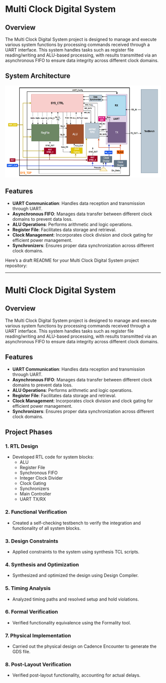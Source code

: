 # Multi Clock Digital System

## Overview
The Multi Clock Digital System project is designed to manage and execute various system functions by processing commands received through a UART interface. This system handles tasks such as register file reading/writing and ALU-based processing, with results transmitted via an asynchronous FIFO to ensure data integrity across different clock domains.

## System Architecture
![System Architecture](1.png)

## Features
- **UART Communication**: Handles data reception and transmission through UART.
- **Asynchronous FIFO**: Manages data transfer between different clock domains to prevent data loss.
- **ALU Operations**: Performs arithmetic and logic operations.
- **Register File**: Facilitates data storage and retrieval.
- **Clock Management**: Incorporates clock division and clock gating for efficient power management.
- **Synchronizers**: Ensures proper data synchronization across different clock domains.

Here’s a draft README for your Multi Clock Digital System project repository:

---

# Multi Clock Digital System

## Overview
The Multi Clock Digital System project is designed to manage and execute various system functions by processing commands received through a UART interface. This system handles tasks such as register file reading/writing and ALU-based processing, with results transmitted via an asynchronous FIFO to ensure data integrity across different clock domains.

## Features
- **UART Communication**: Handles data reception and transmission through UART.
- **Asynchronous FIFO**: Manages data transfer between different clock domains to prevent data loss.
- **ALU Operations**: Performs arithmetic and logic operations.
- **Register File**: Facilitates data storage and retrieval.
- **Clock Management**: Incorporates clock division and clock gating for efficient power management.
- **Synchronizers**: Ensures proper data synchronization across different clock domains.

## Project Phases

### 1. RTL Design
- Developed RTL code for system blocks:
  - ALU
  - Register File
  - Synchronous FIFO
  - Integer Clock Divider
  - Clock Gating
  - Synchronizers
  - Main Controller
  - UART TX/RX
  
### 2. Functional Verification
- Created a self-checking testbench to verify the integration and functionality of all system blocks.

### 3. Design Constraints
- Applied constraints to the system using synthesis TCL scripts.

### 4. Synthesis and Optimization
- Synthesized and optimized the design using Design Compiler.

### 5. Timing Analysis
- Analyzed timing paths and resolved setup and hold violations.

### 6. Formal Verification
- Verified functionality equivalence using the Formality tool.

### 7. Physical Implementation
- Carried out the physical design on Cadence Encounter to generate the GDS file.

### 8. Post-Layout Verification
- Verified post-layout functionality, accounting for actual delays.


